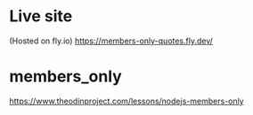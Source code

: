 # Live site

(Hosted on fly.io) https://members-only-quotes.fly.dev/


# members_only
https://www.theodinproject.com/lessons/nodejs-members-only
